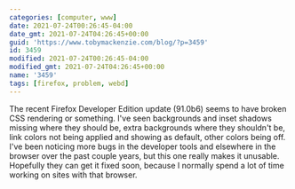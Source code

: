 ```yaml
---
categories: [computer, www]
date: 2021-07-24T00:26:45-04:00
date_gmt: 2021-07-24T04:26:45+00:00
guid: 'https://www.tobymackenzie.com/blog/?p=3459'
id: 3459
modified: 2021-07-24T00:26:45-04:00
modified_gmt: 2021-07-24T04:26:45+00:00
name: '3459'
tags: [firefox, problem, webd]
---
```


The recent Firefox Developer Edition update (91.0b6) seems to have broken CSS rendering or something.<!--more-->  I've seen backgrounds and inset shadows missing where they should be, extra backgrounds where they shouldn't be, link colors not being applied and showing as default, other colors being off.  I've been noticing more bugs in the developer tools and elsewhere in the browser over the past couple years, but this one really makes it unusable.  Hopefully they can get it fixed soon, because I normally spend a lot of time working on sites with that browser.
